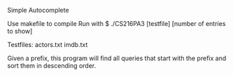 Simple Autocomplete

Use makefile to compile
Run with $ ./CS216PA3 [testfile] [number of entries to show]

Testfiles:
actors.txt
imdb.txt

Given a prefix, this program will find all queries that start with the prefix and 
sort them in descending order.
